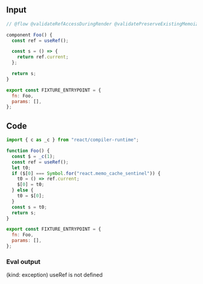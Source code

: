 
## Input

```javascript
// @flow @validateRefAccessDuringRender @validatePreserveExistingMemoizationGuarantees

component Foo() {
  const ref = useRef();

  const s = () => {
    return ref.current;
  };

  return s;
}

export const FIXTURE_ENTRYPOINT = {
  fn: Foo,
  params: [],
};

```

## Code

```javascript
import { c as _c } from "react/compiler-runtime";

function Foo() {
  const $ = _c(1);
  const ref = useRef();
  let t0;
  if ($[0] === Symbol.for("react.memo_cache_sentinel")) {
    t0 = () => ref.current;
    $[0] = t0;
  } else {
    t0 = $[0];
  }
  const s = t0;
  return s;
}

export const FIXTURE_ENTRYPOINT = {
  fn: Foo,
  params: [],
};

```
      
### Eval output
(kind: exception) useRef is not defined